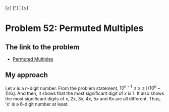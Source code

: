 \[[<](./p0051.md)] \[[^](../README.md)] | \[[>](./p0053.md)]

# Problem 52: Permuted Multiples

## The link to the problem

- [Permuted Multiples](https://projecteuler.net/problem=52)

## My approach

Let $x$ is a $n$-digit number.
From the problem statement, $10^{n-1} \le x \le \lfloor (10^{n} - 1) / 6 \rfloor$. 
And then, it shows that the most significant digit of $x$ is $1$.
It also shows the most significant digits of $x, \ 2x, \ 3x, \ 4x, \ 5x$ and $6x$ are all different.
Thus, 'x' is a 6-digit number at least.
